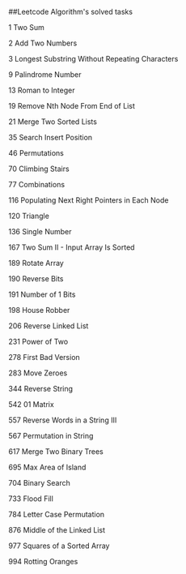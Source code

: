 ##Leetcode Algorithm's solved tasks

1 Two Sum

2 Add Two Numbers

3 Longest Substring Without Repeating Characters

9 Palindrome Number

13 Roman to Integer

19 Remove Nth Node From End of List

21 Merge Two Sorted Lists

35 Search Insert Position

46 Permutations

70 Climbing Stairs

77 Combinations

116 Populating Next Right Pointers in Each Node

120 Triangle

136 Single Number

167 Two Sum II - Input Array Is Sorted

189 Rotate Array

190 Reverse Bits

191 Number of 1 Bits

198 House Robber

206 Reverse Linked List

231 Power of Two

278 First Bad Version

283 Move Zeroes

344 Reverse String

542 01 Matrix

557 Reverse Words in a String III

567 Permutation in String

617 Merge Two Binary Trees
 
695 Max Area of Island

704 Binary Search

733 Flood Fill

784 Letter Case Permutation

876 Middle of the Linked List

977 Squares of a Sorted Array

994 Rotting Oranges
